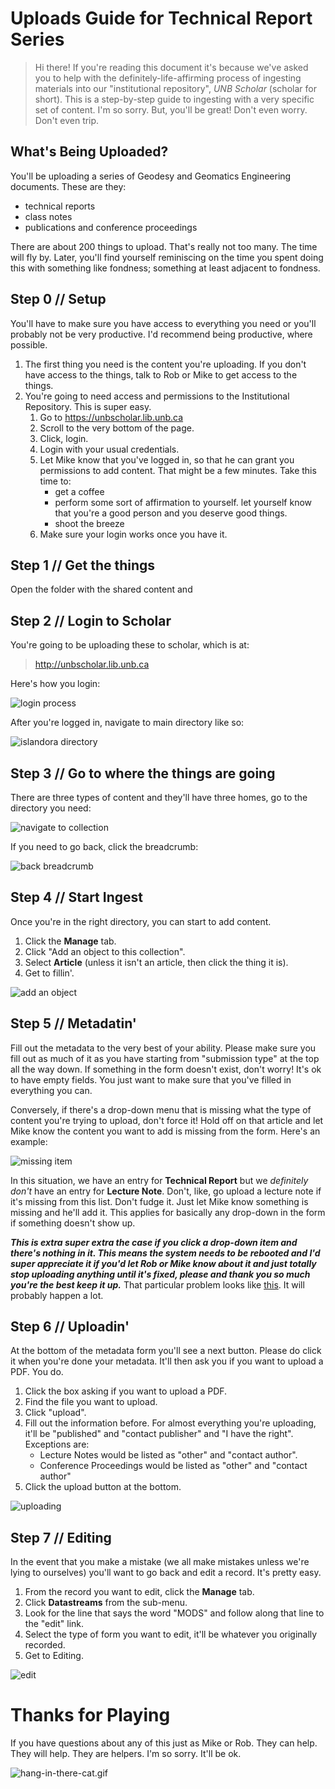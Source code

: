 # Uploads Guide for Technical Report Series

> Hi there! If you're reading this document it's because we've asked you to help with the definitely-life-affirming process of ingesting materials into our "institutional repository", _UNB Scholar_ (scholar for short). This is a step-by-step guide to ingesting with a very specific set of content. I'm so sorry. But, you'll be great! Don't even worry. Don't even trip.

## What's Being Uploaded?

You'll be uploading a series of Geodesy and Geomatics Engineering documents. These are they:

- technical reports
- class notes
- publications and conference proceedings

There are about 200 things to upload. That's really not too many. The time will fly by. Later, you'll find yourself reminiscing on the time you spent doing this with something like fondness; something at least adjacent to fondness.

## Step 0 // Setup

You'll have to make sure you have access to everything you need or you'll probably not be very productive. I'd recommend being productive, where possible.

1. The first thing you need is the content you're uploading. If you don't have access to the things, talk to Rob or Mike to get access to the things.
2. You're going to need access and permissions to the Institutional Repository. This is super easy.
    1. Go to https://unbscholar.lib.unb.ca
    2. Scroll to the very bottom of the page.
    3. Click, login.
    4. Login with your usual credentials.
    5. Let Mike know that you've logged in, so that he can grant you permissions to add content. That might be a few minutes. Take this time to:
        - get a coffee
        - perform some sort of affirmation to yourself. let yourself know that you're a good person and you deserve good things.
        - shoot the breeze
    6. Make sure your login works once you have it.

## Step 1 // Get the things

Open the folder with the shared content and

## Step 2 // Login to Scholar

You're going to be uploading these to scholar, which is at:  

> http://unbscholar.lib.unb.ca

Here's how you login:

![login process](https://github.com/unb-libraries/unbscholar-docs/blob/master/images/uploads1.gif?raw=true)

After you're logged in, navigate to main directory like so:

![islandora directory](https://github.com/unb-libraries/unbscholar-docs/blob/master/images/uploads2.gif?raw=true)

## Step 3 // Go to where the things are going

There are three types of content and they'll have three homes, go to the directory you need:

![navigate to collection](https://github.com/unb-libraries/unbscholar-docs/blob/master/images/uploads3.gif?raw=true)

If you need to go back, click the breadcrumb:

![back breadcrumb](https://github.com/unb-libraries/unbscholar-docs/blob/master/images/uploads4.gif?raw=true)

## Step 4 // Start Ingest

Once you're in the right directory, you can start to add content.

1. Click the **Manage** tab.
2. Click "Add an object to this collection".
3. Select **Article** (unless it isn't an article, then click the thing it is).
4. Get to fillin'.

![add an object](https://github.com/unb-libraries/unbscholar-docs/blob/master/images/uploads5.gif?raw=true)

## Step 5 // Metadatin'

Fill out the metadata to the very best of your ability. Please make sure you fill out as much of it as you have starting from "submission type" at the top all the way down. If something in the form doesn't exist, don't worry! It's ok to have empty fields. You just want to make sure that you've filled in everything you can.

Conversely, if there's a drop-down menu that is missing what the type of content you're trying to upload, don't force it! Hold off on that article and let Mike know the content you want to add is missing from the form. Here's an example:

![missing item](https://github.com/unb-libraries/unbscholar-docs/blob/master/images/uploads6.gif?raw=true)

In this situation, we have an entry for **Technical Report** but we _definitely don't_ have an entry for **Lecture Note**. Don't, like, go upload a lecture note if it's missing from this list. Don't fudge it. Just let Mike know something is missing and he'll add it. This applies for basically any drop-down in the form if something doesn't show up.

**_This is extra super extra the case if you click a drop-down item and there's nothing in it. This means the system needs to be rebooted and I'd super appreciate it if you'd let Rob or Mike know about it and just totally stop uploading anything until it's fixed, please and thank you so much you're the best keep it up._** That particular problem looks like [this](https://github.com/unb-libraries/unbscholar-docs/blob/master/images/uploads7.png?raw=true). It will probably happen a lot.

## Step 6 // Uploadin'

At the bottom of the metadata form you'll see a next button. Please do click it when you're done your metadata. It'll then ask you if you want to upload a PDF. You do.

1. Click the box asking if you want to upload a PDF.
2. Find the file you want to upload.
3. Click "upload".
4. Fill out the information before. For almost everything you're uploading, it'll be "published" and "contact publisher" and "I have the right". Exceptions are:
    - Lecture Notes would be listed as "other" and "contact author".
    - Conference Proceedings would be listed as "other" and "contact author"
5. Click the upload button at the bottom.

![uploading](https://github.com/unb-libraries/unbscholar-docs/blob/master/images/uploads8.gif?raw=true)

## Step 7 // Editing

In the event that you make a mistake (we all make mistakes unless we're lying to ourselves) you'll want to go back and edit a record. It's pretty easy.

1. From the record you want to edit, click the **Manage** tab.
2. Click **Datastreams** from the sub-menu.
3. Look for the line that says the word "MODS" and follow along that line to the "edit" link.
4. Select the type of form you want to edit, it'll be whatever you originally recorded.
5. Get to Editing.

![edit](https://github.com/unb-libraries/unbscholar-docs/blob/master/images/uploads9.gif?raw=true)

# Thanks for Playing

If you have questions about any of this just as Mike or Rob. They can help. They will help. They are helpers. I'm so sorry. It'll be ok.

![hang-in-there-cat.gif](http://i1.kym-cdn.com/photos/images/newsfeed/001/166/372/02a.png)

